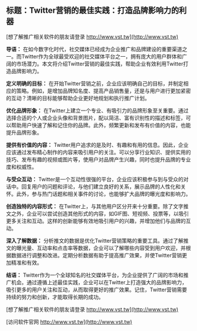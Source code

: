 ## **标题：Twitter营销的最佳实践：打造品牌影响力的利器**

[想了解推广相关软件的朋友请登录 http://www.vst.tw](http://www.vst.tw)

**导语：**
在如今数字化时代，社交媒体已经成为企业推广和品牌建设的重要渠道之一。而Twitter作为全球最受欢迎的社交媒体平台之一，拥有庞大的用户群体和广阔的市场潜力。本文将介绍Twitter营销的最佳实践，帮助企业有效利用Twitter打造品牌影响力。

**定义明确的目标：**
在开始Twitter营销之前，企业应该明确自己的目标，并制定相应的策略。例如，是增加品牌知名度、提高产品销售量，还是与用户进行更加紧密的互动？清晰的目标能够帮助企业更好地规划和执行推广计划。

**优化品牌形象：**
在Twitter上建立一个专业、有吸引力的品牌形象至关重要。通过选择合适的个人或企业头像和背景图片，配以简洁、富有识别性的描述和标签，可以帮助用户快速了解和记住你的品牌。此外，频繁更新和发布有价值的内容，也能提升品牌形象。

**提供有价值的内容：**
Twitter用户追求的是及时、有趣和有用的信息。因此，企业应该通过发布精心制作的内容来吸引用户的关注。可以分享行业知识、提供实用的技巧、发布有趣的视频或图片等，使用户对品牌产生兴趣，同时也提升品牌的专业度和权威性。

**与受众互动：**
Twitter是一个互动性很强的平台，企业应该积极参与到与受众的对话中。回复用户的问题和评论，与他们建立良好的关系，展示品牌的人性化和关怀。此外，参与热门话题和相关事件的讨论，也能够扩大品牌的曝光度和影响力。

**创造独特的内容形式：**
在Twitter上，与其他用户区分开来十分重要。除了文字推文之外，企业可以尝试创造其他形式的内容，如GIF图、短视频、投票等，以吸引更多关注和互动。这样的创新能够有效地吸引用户的兴趣，并增加他们与品牌的互动。

**深入了解数据：**
分析推文的数据是优化Twitter营销策略的重要工具。通过了解推文的曝光量、互动率和点击率等数据，企业可以了解哪些内容受到用户欢迎，并根据数据进行调整和改进。定期分析数据有助于提高推广效果，并使Twitter营销更加精准和有效。

**结语：**
Twitter作为一个全球知名的社交媒体平台，为企业提供了广阔的市场和推广机会。通过遵循上述最佳实践，企业可以在Twitter上打造强大的品牌影响力，吸引更多的用户关注和互动，从而取得更好的推广效果。记住，Twitter营销需要持续的努力和创新，才能取得长期的成功。

[想了解推广相关软件的朋友请登录 http://www.vst.tw](http://www.vst.tw)


[访问软件官网 http://www.vst.tw](http://www.vst.tw)
